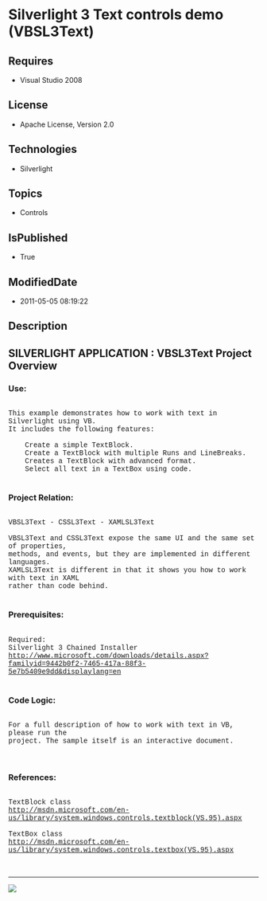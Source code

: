 # Silverlight 3 Text controls demo (VBSL3Text)
## Requires
* Visual Studio 2008
## License
* Apache License, Version 2.0
## Technologies
* Silverlight
## Topics
* Controls
## IsPublished
* True
## ModifiedDate
* 2011-05-05 08:19:22
## Description

<p style="font-family:Courier New"></p>
<h2>SILVERLIGHT APPLICATION : VBSL3Text Project Overview</h2>
<p style="font-family:Courier New"></p>
<h3>Use:</h3>
<p style="font-family:Courier New"><br>
This example demonstrates how to work with text in Silverlight using VB.<br>
It includes the following features:<br>
<br>
&nbsp;&nbsp;&nbsp;&nbsp;Create a simple TextBlock.<br>
&nbsp;&nbsp;&nbsp;&nbsp;Create a TextBlock with multiple Runs and LineBreaks.<br>
&nbsp;&nbsp;&nbsp;&nbsp;Creates a TextBlock with advanced format.<br>
&nbsp;&nbsp;&nbsp;&nbsp;Select all text in a TextBox using code.<br>
<br>
</p>
<h3>Project Relation:</h3>
<p style="font-family:Courier New"><br>
VBSL3Text - CSSL3Text - XAMLSL3Text<br>
<br>
VBSL3Text and CSSL3Text expose the same UI and the same set of properties,<br>
methods, and events, but they are implemented in different languages. <br>
XAMLSL3Text is different in that it shows you how to work with text in XAML<br>
rather than code behind.<br>
<br>
</p>
<h3>Prerequisites:</h3>
<p style="font-family:Courier New"><br>
Required:<br>
Silverlight 3 Chained Installer<br>
<a target="_blank" href="http://www.microsoft.com/downloads/details.aspx?familyid=9442b0f2-7465-417a-88f3-5e7b5409e9dd&displaylang=en">http://www.microsoft.com/downloads/details.aspx?familyid=9442b0f2-7465-417a-88f3-5e7b5409e9dd&displaylang=en</a><br>
<br>
</p>
<h3>Code Logic:</h3>
<p style="font-family:Courier New"><br>
For a full description of how to work with text in VB, please run the<br>
project. The sample itself is an interactive document. &nbsp; &nbsp;<br>
<br>
&nbsp; &nbsp;</p>
<h3>References:</h3>
<p style="font-family:Courier New"><br>
TextBlock class<br>
<a target="_blank" href="http://msdn.microsoft.com/en-us/library/system.windows.controls.textblock(VS.95).aspx">http://msdn.microsoft.com/en-us/library/system.windows.controls.textblock(VS.95).aspx</a><br>
<br>
TextBox class<br>
<a target="_blank" href="http://msdn.microsoft.com/en-us/library/system.windows.controls.textbox(VS.95).aspx">http://msdn.microsoft.com/en-us/library/system.windows.controls.textbox(VS.95).aspx</a><br>
<br>
<br>
</p>
<hr>
<div><a href="http://go.microsoft.com/?linkid=9759640" style="margin-top:3px"><img src="http://bit.ly/onecodelogo">
</a></div>
